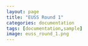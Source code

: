 ```yaml
---
layout: page
title: "EUSS Round 1"
categories: documentation
tags: [documentation,sample]
image: euss_round_1.png
---
```




